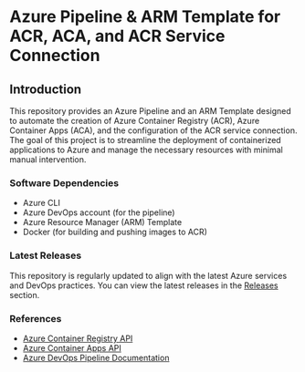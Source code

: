 # Azure Pipeline & ARM Template for ACR, ACA, and ACR Service Connection

## Introduction
This repository provides an Azure Pipeline and an ARM Template designed to automate the creation of Azure Container Registry (ACR), Azure Container Apps (ACA), and the configuration of the ACR service connection. The goal of this project is to streamline the deployment of containerized applications to Azure and manage the necessary resources with minimal manual intervention.

### Software Dependencies
- Azure CLI
- Azure DevOps account (for the pipeline)
- Azure Resource Manager (ARM) Template
- Docker (for building and pushing images to ACR)

### Latest Releases
This repository is regularly updated to align with the latest Azure services and DevOps practices. You can view the latest releases in the [Releases](https://github.com/yourusername/your-repo-name/releases) section.

### References
- [Azure Container Registry API](https://learn.microsoft.com/en-us/rest/api/containerregistry/)
- [Azure Container Apps API](https://learn.microsoft.com/en-us/rest/api/appservice/azure-container-apps)
- [Azure DevOps Pipeline Documentation](https://learn.microsoft.com/en-us/azure/devops/pipelines/?view=azure-devops)

